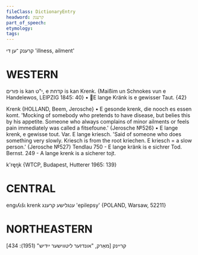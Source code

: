 ```yaml
---
fileClass: DictionaryEntry
headword: קרענק
part_of_speech: 
etymology: 
tags: 
---
```

קרענק
־ען
די
'illness, ailment'

WESTERN
========

פורים is kan י"ט, e קדחת is kan Krenk.
{Maißim un Schnokes vun e Handelewos, LEIPZIG 1845: 40}
	•	E lange Kränk is e gewisser Taut. {42}

Krenk {HOLLAND, Beem, Jerosche}
	•	E gesonde krenk, die nooch es essen komt. 'Mocking of somebody who pretends to have disease, but belies this by his appetite. Someone who always complains of minor ailments or feels pain immediately was called a fitsefoune.' {Jerosche №526}
	•	E lange krenk, e gewisse tout. Var. E lange kriesch. 'Said of someone who does something very slowly. Kriesch is from the root kriechen. E kriesch = a slow person.' {Jerosche №527}
Tendlau 750 - E lange kränk is e sichrer Tod.
Bernst. 249 - A lange krenk is a sicherer tojt.

k'ręŋk {WTCP, Budapest, Hutterer 1965: 139}

CENTRAL
========

engɩʎɩšɩ krenk ענגלישע קרענג 'epilepsy' {POLAND, Warsaw, 52211}

NORTHEASTERN
==============

קריינק
[מאַרק, "אונדזער ליטווישער ייִדיש" (1951): 434]